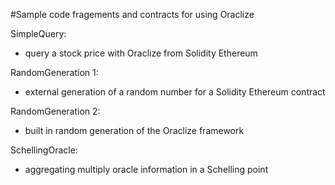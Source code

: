 #Sample code fragements and contracts for using Oraclize

SimpleQuery:
- query a stock price with Oraclize from Solidity Ethereum

RandomGeneration 1:
- external generation of a random number for a Solidity Ethereum contract

RandomGeneration 2:
- built in random generation of the Oraclize framework

SchellingOracle:
- aggregating multiply oracle information in a Schelling point

